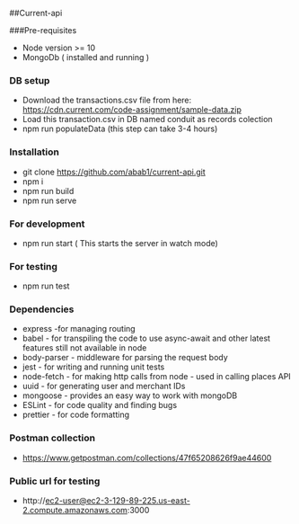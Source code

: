 ##Current-api

###Pre-requisites
- Node version >= 10
- MongoDb ( installed and running )

### DB setup
- Download the transactions.csv file from here: https://cdn.current.com/code-assignment/sample-data.zip
- Load this transaction.csv in DB named conduit as records colection
- npm run populateData (this step can take 3-4 hours)

### Installation
- git clone https://github.com/abab1/current-api.git
- npm i
- npm run build
- npm run serve

### For development
- npm run start ( This starts the server in watch mode)

### For testing
- npm run test

### Dependencies
- express -for managing routing
- babel - for transpiling the code to use async-await and other latest features still not available in node
- body-parser - middleware for parsing the request body
- jest - for writing and running unit tests
- node-fetch - for making http calls from node - used in calling places API
- uuid - for generating user and merchant IDs
- mongoose - provides an easy way to work with mongoDB
- ESLint - for code quality and finding bugs
- prettier - for code formatting

### Postman collection
- https://www.getpostman.com/collections/47f65208626f9ae44600
### Public url for testing
- http://ec2-user@ec2-3-129-89-225.us-east-2.compute.amazonaws.com:3000

   